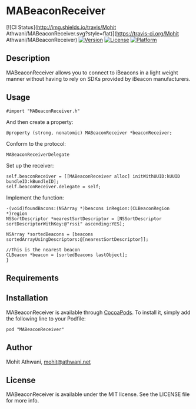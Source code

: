 # MABeaconReceiver

[![CI Status](http://img.shields.io/travis/Mohit Athwani/MABeaconReceiver.svg?style=flat)](https://travis-ci.org/Mohit Athwani/MABeaconReceiver)
[![Version](https://img.shields.io/cocoapods/v/MABeaconReceiver.svg?style=flat)](http://cocoadocs.org/docsets/MABeaconReceiver)
[![License](https://img.shields.io/cocoapods/l/MABeaconReceiver.svg?style=flat)](http://cocoadocs.org/docsets/MABeaconReceiver)
[![Platform](https://img.shields.io/cocoapods/p/MABeaconReceiver.svg?style=flat)](http://cocoadocs.org/docsets/MABeaconReceiver)

## Description
MABeaconReceiver allows you to connect to iBeacons in a light weight manner without having to rely on SDKs provided by iBeacon manufacturers.

## Usage

    #import "MABeaconReceiver.h"

And then create a property:

    @property (strong, nonatomic) MABeaconReceiver *beaconReceiver;
    
Conform to the protocol: 

    MABeaconReceiverDelegate

Set up the receiver:

    self.beaconReceiver = [[MABeaconReceiver alloc] initWithUUID:kUUID bundleID:kBundleID];
    self.beaconReceiver.delegate = self;
    
Implement the function:

    -(void)foundBacons:(NSArray *)beacons inRegion:(CLBeaconRegion *)region 
    NSSortDescriptor *nearestSortDescriptor = [NSSortDescriptor sortDescriptorWithKey:@"rssi" ascending:YES];
    
    NSArray *sortedBeacons = [beacons sortedArrayUsingDescriptors:@[nearestSortDescriptor]];
    
    //This is the nearest beacon
    CLBeacon *beacon = [sortedBeacons lastObject];
    }
    

## Requirements

## Installation

MABeaconReceiver is available through [CocoaPods](http://cocoapods.org). To install
it, simply add the following line to your Podfile:

    pod "MABeaconReceiver"

## Author

Mohit Athwani, mohit@athwani.net

## License

MABeaconReceiver is available under the MIT license. See the LICENSE file for more info.

